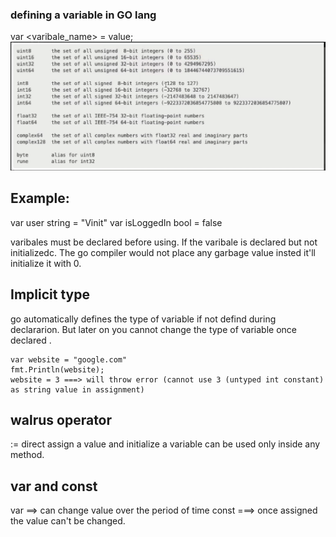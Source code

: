 ### defining a variable in GO lang

var <varibale_name> <type> = value;
![ranges]({2A764446-CAD3-4631-9653-6C34B3B17F57}.png)

## Example:
var user string = "Vinit"
var isLoggedIn bool = false <only true or false in case of bool>

varibales must be declared before using. If the varibale is declared but not initializedc. The go compiler would not place any garbage value insted it'll initialize it with 0.


## Implicit type

go automatically defines the type of variable if not defind during declararion. But later on you cannot change the type of variable once declared .

    var website = "google.com"
	fmt.Println(website);
    website = 3 ===> will throw error (cannot use 3 (untyped int constant) as string value in assignment)


## walrus operator

:=
direct assign a value and initialize a variable
can be used only inside any method.


## var and const

var ==> can change value over the period of time
const ===> once assigned the value can't be changed.
